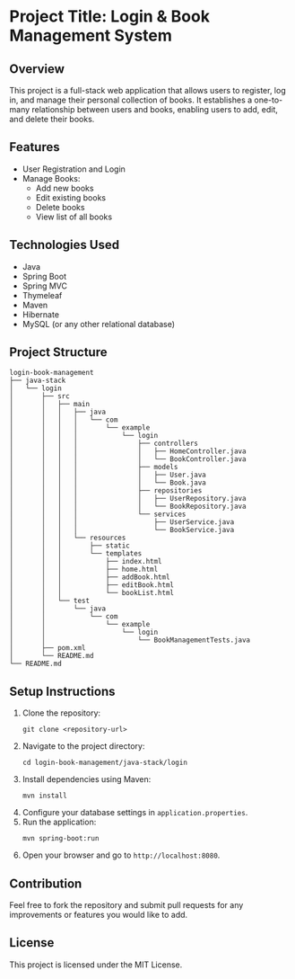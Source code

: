 # Project Title: Login & Book Management System

## Overview
This project is a full-stack web application that allows users to register, log in, and manage their personal collection of books. It establishes a one-to-many relationship between users and books, enabling users to add, edit, and delete their books.

## Features
- User Registration and Login
- Manage Books:
  - Add new books
  - Edit existing books
  - Delete books
  - View list of all books

## Technologies Used
- Java
- Spring Boot
- Spring MVC
- Thymeleaf
- Maven
- Hibernate
- MySQL (or any other relational database)

## Project Structure
```
login-book-management
├── java-stack
│   └── login
│       ├── src
│       │   ├── main
│       │   │   ├── java
│       │   │   │   └── com
│       │   │   │       └── example
│       │   │   │           └── login
│       │   │   │               ├── controllers
│       │   │   │               │   ├── HomeController.java
│       │   │   │               │   └── BookController.java
│       │   │   │               ├── models
│       │   │   │               │   ├── User.java
│       │   │   │               │   └── Book.java
│       │   │   │               ├── repositories
│       │   │   │               │   ├── UserRepository.java
│       │   │   │               │   └── BookRepository.java
│       │   │   │               └── services
│       │   │   │                   ├── UserService.java
│       │   │   │                   └── BookService.java
│       │   │   └── resources
│       │   │       ├── static
│       │   │       └── templates
│       │   │           ├── index.html
│       │   │           ├── home.html
│       │   │           ├── addBook.html
│       │   │           ├── editBook.html
│       │   │           └── bookList.html
│       │   └── test
│       │       └── java
│       │           └── com
│       │               └── example
│       │                   └── login
│       │                       └── BookManagementTests.java
│       ├── pom.xml
│       └── README.md
└── README.md
```

## Setup Instructions
1. Clone the repository:
   ```
   git clone <repository-url>
   ```
2. Navigate to the project directory:
   ```
   cd login-book-management/java-stack/login
   ```
3. Install dependencies using Maven:
   ```
   mvn install
   ```
4. Configure your database settings in `application.properties`.
5. Run the application:
   ```
   mvn spring-boot:run
   ```
6. Open your browser and go to `http://localhost:8080`.

## Contribution
Feel free to fork the repository and submit pull requests for any improvements or features you would like to add.

## License
This project is licensed under the MIT License.